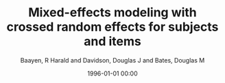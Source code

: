 ---
layout: post
title: Mixed-effects modeling with crossed random effects for subjects and items

date: 1996-01-01 00:00
author: Baayen, R Harald and Davidson, Douglas J and Bates, Douglas M
journal: Journal of memory and language

year: 2008
---
